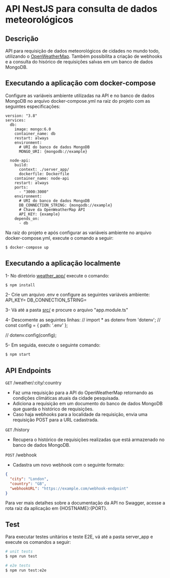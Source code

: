 # API NestJS para consulta de dados meteorológicos

## Descrição

API para requisição de dados meteorológicos de cidades no mundo todo, utilizando o [OpenWeatherMap](https://openweathermap.org/). Também possibilita a criação de webhooks e a consulta do hisórico de requisições salvas em um banco de dados MongoDB.

## Executando a aplicação com docker-compose

Configure as variáveis ambiente utilizadas na API e no banco de dados MongoDB no arquivo docker-compose.yml na raiz do projeto com as seguintes especificações:

```
version: "3.8"
services:
  db:
    image: mongo:6.0
    container_name: db
    restart: always
    environment:
      # URI do banco de dados MongoDB
      MONGO_URI: {mongodb://example}

  node-api:
    build:
      context: ./server_app/
      dockerfile: Dockerfile
    container_name: node-api
    restart: always
    ports:
      - "3000:3000"
    environment:
      # URI do banco de dados MongoDB
      DB_CONNECTION_STRING: {mongodb://example}
      # Chave da OpenWeatherMap API
      API_KEY: {example}
    depends_on:
      - db
```

Na raiz do projeto e após configurar as variáveis ambiente no arquivo docker-compose.yml, execute o comando a seguir:

```bash
$ docker-compose up
```

## Executando a aplicação localmente

1- No diretório [weather_app/](weather_app/) execute o comando:

```bash
$ npm install
```

2- Crie um arquivo .env e configure as seguintes variáveis ambiente:
API_KEY=
DB_CONNECTION_STRING=

3- Vá até a pasta [src/](src/) e procure o arquivo "app.module.ts"

4- Descomente as seguintes linhas:
// import \* as dotenv from 'dotenv';
// const config = { path: '.env' };

// dotenv.config(config);

5- Em seguida, execute o seguinte comando:

```bash
$ npm start
```

## API Endpoints

`GET` /weather/:city/:country

- Faz uma requisição para a API do OpenWeatherMap retornando as condições climáticas atuais da cidade pesquisada.
- Adiciona a requisição em um documento do banco de dados MongoDB que guarda o histórico de requisições.
- Caso haja webhooks para a localidade da requisição, envia uma requisição POST para a URL cadastrada.

`GET` /history

- Recupera o histórico de requisições realizadas que está armazenado no banco de dados MongoDB.

`POST` /webhook

- Cadastra um novo webhook com o seguinte formato:

```json
{
  "city": "London",
  "country": "GB",
  "webhookURL": "https://example.com/webhook-endpoint"
}
```

Para ver mais detalhes sobre a documentação da API no Swagger, acesse a rota raiz da aplicação em {HOSTNAME}:{PORT}.

## Test

Para executar testes unitários e teste E2E, vá até a pasta server_app e execute os comandos a seguir:

```bash
# unit tests
$ npm run test

# e2e tests
$ npm run test:e2e
```
